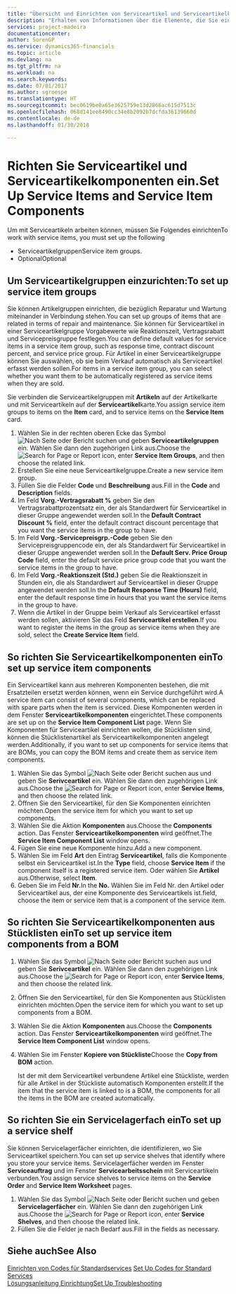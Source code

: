 ```yaml
---
title: "Übersicht und Einrichten von Serviceartikel und Serviceartikelkomponenten  | Microsoft Docs"
description: "Erhalten von Informationen über die Elemente, die Sie einrichten müssen, bevor Sie Serviceartikel, einschließlich Vorgabewerte wie Reaktionszeit, Vertragsrabatt, und Servicepreisgruppen verwenden können."
services: project-madeira
documentationcenter: 
author: SorenGP
ms.service: dynamics365-financials
ms.topic: article
ms.devlang: na
ms.tgt_pltfrm: na
ms.workload: na
ms.search.keywords: 
ms.date: 07/01/2017
ms.author: sgroespe
ms.translationtype: HT
ms.sourcegitcommit: bec0619be0a65e3625759e13d2866ac615d7513c
ms.openlocfilehash: 068d141ee8490cc34e8b2092b7dcfda36139660d
ms.contentlocale: de-de
ms.lasthandoff: 01/30/2018

---
```

# <a name="set-up-service-items-and-service-item-components"></a><span data-ttu-id="704ce-103">Richten Sie Serviceartikel und Serviceartikelkomponenten ein.</span><span class="sxs-lookup"><span data-stu-id="704ce-103">Set Up Service Items and Service Item Components</span></span>
<span data-ttu-id="704ce-104">Um mit Serviceartikeln arbeiten können, müssen Sie Folgendes einrichten</span><span class="sxs-lookup"><span data-stu-id="704ce-104">To work with service items, you must set up the following</span></span>

* <span data-ttu-id="704ce-105">Serviceartikelgruppen</span><span class="sxs-lookup"><span data-stu-id="704ce-105">Service item groups.</span></span> 
* <span data-ttu-id="704ce-106">Optional</span><span class="sxs-lookup"><span data-stu-id="704ce-106">Optional</span></span>

## <a name="to-set-up-service-item-groups"></a><span data-ttu-id="704ce-107">Um Serviceartikelgruppen einzurichten:</span><span class="sxs-lookup"><span data-stu-id="704ce-107">To set up service item groups</span></span>
<span data-ttu-id="704ce-108">Sie können Artikelgruppen einrichten, die bezüglich Reparatur und Wartung miteinander in Verbindung stehen.</span><span class="sxs-lookup"><span data-stu-id="704ce-108">You can set up groups of items that are related in terms of repair and maintenance.</span></span> <span data-ttu-id="704ce-109">Sie können für Serviceartikel in einer Serviceartikelgruppe Vorgabewerte wie Reaktionszeit, Vertragsrabatt und Servicepreisgruppe festlegen.</span><span class="sxs-lookup"><span data-stu-id="704ce-109">You can define default values for service items in a service item group, such as response time, contract discount percent, and service price group.</span></span> <span data-ttu-id="704ce-110">Für Artikel in einer Serviceartikelgruppe können Sie auswählen, ob sie beim Verkauf automatisch als Serviceartikel erfasst werden sollen.</span><span class="sxs-lookup"><span data-stu-id="704ce-110">For items in a service item group, you can select whether you want them to be automatically registered as service items when they are sold.</span></span>  
  
<span data-ttu-id="704ce-111">Sie verbinden die Serviceartikelgruppen mit **Artikeln** auf der Artikelkarte und mit Serviceartikeln auf der **Serviceartikel**karte.</span><span class="sxs-lookup"><span data-stu-id="704ce-111">You assign service item groups to items on the **Item** card, and to service items on the **Service Item** card.</span></span>  
  
1. <span data-ttu-id="704ce-112">Wählen Sie in der rechten oberen Ecke das Symbol ![Nach Seite oder Bericht suchen](media/ui-search/search_small.png "Nach Seite oder Bericht suchen") und geben **Serviceartikelgruppen** ein. Wählen Sie dann den zugehörigen Link aus.</span><span class="sxs-lookup"><span data-stu-id="704ce-112">Choose the ![Search for Page or Report](media/ui-search/search_small.png "Search for Page or Report icon") icon, enter **Service Item Groups**, and then choose the related link.</span></span>  
2. <span data-ttu-id="704ce-113">Erstellen Sie eine neue Serviceartikelgruppe.</span><span class="sxs-lookup"><span data-stu-id="704ce-113">Create a new service item group.</span></span>  
3. <span data-ttu-id="704ce-114">Füllen Sie die Felder **Code** und **Beschreibung** aus.</span><span class="sxs-lookup"><span data-stu-id="704ce-114">Fill in the **Code** and **Description** fields.</span></span>  
4. <span data-ttu-id="704ce-115">Im Feld **Vorg.-Vertragsrabatt %** geben Sie den Vertragsrabattprozentsatz ein, der als Standardwert für Serviceartikel in dieser Gruppe angewendet werden soll.</span><span class="sxs-lookup"><span data-stu-id="704ce-115">In the **Default Contract Discount %** field, enter the default contract discount percentage that you want the service items in the group to have.</span></span>  
5. <span data-ttu-id="704ce-116">Im Feld **Vorg.-Servicepreisgrp.-Code** geben Sie den Servicepreisgruppencode ein, der als Standardwert für Serviceartikel in dieser Gruppe angewendet werden soll.</span><span class="sxs-lookup"><span data-stu-id="704ce-116">In the **Default Serv. Price Group Code** field, enter the default service price group code that you want the service items in the group to have.</span></span>  
6. <span data-ttu-id="704ce-117">Im Feld **Vorg.-Reaktionszeit (Std.)** geben Sie die Reaktionszeit in Stunden ein, die als Standardwert auf Serviceartikel in dieser Gruppe angewendet werden soll.</span><span class="sxs-lookup"><span data-stu-id="704ce-117">In the **Default Response Time (Hours)** field, enter the default response time in hours that you want the service items in the group to have.</span></span>  
7. <span data-ttu-id="704ce-118">Wenn die Artikel in der Gruppe beim Verkauf als Serviceartikel erfasst werden sollen, aktivieren Sie das Feld **Serviceartikel erstellen**.</span><span class="sxs-lookup"><span data-stu-id="704ce-118">If you want to register the items in the group as service items when they are sold, select the **Create Service Item** field.</span></span>  

## <a name="to-set-up-service-item-components"></a><span data-ttu-id="704ce-119">So richten Sie Serviceartikelkomponenten ein</span><span class="sxs-lookup"><span data-stu-id="704ce-119">To set up service item components</span></span>
<span data-ttu-id="704ce-120">Ein Serviceartikel kann aus mehreren Komponenten bestehen, die mit Ersatzteilen ersetzt werden können, wenn ein Service durchgeführt wird.</span><span class="sxs-lookup"><span data-stu-id="704ce-120">A service item can consist of several components, which can be replaced with spare parts when the item is serviced.</span></span> <span data-ttu-id="704ce-121">Diese Komponenten werden in dem Fenster **Serviceartikelkomponenten** eingerichtet.</span><span class="sxs-lookup"><span data-stu-id="704ce-121">These components are set up on the **Service Item Component List** page.</span></span> <span data-ttu-id="704ce-122">Wenn Sie Komponenten für Serviceartikel einrichten wollen, die Stücklisten sind, können die Stücklistenartikel als Serviceartikelkomponenten angelegt werden.</span><span class="sxs-lookup"><span data-stu-id="704ce-122">Additionally, if you want to set up components for service items that are BOMs, you can copy the BOM items and create them as service item components.</span></span> 
  
1. <span data-ttu-id="704ce-123">Wählen Sie das Symbol ![Nach Seite oder Bericht suchen](media/ui-search/search_small.png "Nach Seite oder Bericht suchen") aus und geben Sie **Serivceartikel** ein. Wählen Sie dann den zugehörigen Link aus.</span><span class="sxs-lookup"><span data-stu-id="704ce-123">Choose the ![Search for Page or Report](media/ui-search/search_small.png "Search for Page or Report icon") icon, enter **Service Items**, and then choose the related link.</span></span> 
2. <span data-ttu-id="704ce-124">Öffnen Sie den Serviceartikel, für den Sie Komponenten einrichten möchten.</span><span class="sxs-lookup"><span data-stu-id="704ce-124">Open the service item for which you want to set up components.</span></span>  
3. <span data-ttu-id="704ce-125">Wählen Sie die Aktion **Komponenten** aus.</span><span class="sxs-lookup"><span data-stu-id="704ce-125">Choose the **Components** action.</span></span> <span data-ttu-id="704ce-126">Das Fenster **Serviceartikelkomponenten** wird geöffnet.</span><span class="sxs-lookup"><span data-stu-id="704ce-126">The **Service Item Component List** window opens.</span></span>  
4. <span data-ttu-id="704ce-127">Fügen Sie eine neue Komponente hinzu.</span><span class="sxs-lookup"><span data-stu-id="704ce-127">Add a new component.</span></span>  
5. <span data-ttu-id="704ce-128">Wählen Sie im Feld **Art** den Eintrag **Serviceartikel**, falls die Komponente selbst ein Serviceartikel ist.</span><span class="sxs-lookup"><span data-stu-id="704ce-128">In the **Type** field, choose **Service Item** if the component itself is a registered service item.</span></span> <span data-ttu-id="704ce-129">Oder wählen Sie **Artikel** aus.</span><span class="sxs-lookup"><span data-stu-id="704ce-129">Otherwise, select **Item**.</span></span>  
6. <span data-ttu-id="704ce-130">Geben Sie im Feld **Nr.**</span><span class="sxs-lookup"><span data-stu-id="704ce-130">In the **No.**</span></span> <span data-ttu-id="704ce-131">Wählen Sie im Feld Nr. den Artikel oder Serviceartikel aus, der eine Komponente des Serviceartikels ist.</span><span class="sxs-lookup"><span data-stu-id="704ce-131">field, choose the item or service item that is a component of the service item.</span></span>  

## <a name="to-set-up-service-item-components-from-a-bom"></a><span data-ttu-id="704ce-132">So richten Sie Serviceartikelkomponenten aus Stücklisten ein</span><span class="sxs-lookup"><span data-stu-id="704ce-132">To set up service item components from a BOM</span></span>
1.  <span data-ttu-id="704ce-133">Wählen Sie das Symbol ![Nach Seite oder Bericht suchen](media/ui-search/search_small.png "Nach Seite oder Bericht suchen") aus und geben Sie **Serivceartikel** ein. Wählen Sie dann den zugehörigen Link aus.</span><span class="sxs-lookup"><span data-stu-id="704ce-133">Choose the ![Search for Page or Report](media/ui-search/search_small.png "Search for Page or Report icon") icon, enter **Service Items**, and then choose the related link.</span></span>  
2. <span data-ttu-id="704ce-134">Öffnen Sie den Serviceartikel, für den Sie Komponenten aus Stücklisten einrichten möchten.</span><span class="sxs-lookup"><span data-stu-id="704ce-134">Open the service item for which you want to set up components from a BOM.</span></span>  
3. <span data-ttu-id="704ce-135">Wählen Sie die Aktion **Komponenten** aus.</span><span class="sxs-lookup"><span data-stu-id="704ce-135">Choose the **Components** action.</span></span> <span data-ttu-id="704ce-136">Das Fenster **Serviceartikelkomponenten** wird geöffnet.</span><span class="sxs-lookup"><span data-stu-id="704ce-136">The **Service Item Component List** window opens.</span></span>  
4. <span data-ttu-id="704ce-137">Wählen Sie im Fenster **Kopiere von Stückliste**</span><span class="sxs-lookup"><span data-stu-id="704ce-137">Choose the **Copy from BOM** action.</span></span>  
  
    <span data-ttu-id="704ce-138">Ist der mit dem Serviceartikel verbundene Artikel eine Stückliste, werden für alle Artikel in der Stückliste automatisch Komponenten erstellt.</span><span class="sxs-lookup"><span data-stu-id="704ce-138">If the item that the service item is linked to is a BOM, the components for all the items in the BOM are created automatically.</span></span>  

## <a name="to-set-up-a-service-shelf"></a><span data-ttu-id="704ce-139">So richten Sie ein Servicelagerfach ein</span><span class="sxs-lookup"><span data-stu-id="704ce-139">To set up a service shelf</span></span>
<span data-ttu-id="704ce-140">Sie können Servicelagerfächer einrichten, die identifizieren, wo Sie Serviceartikel speichern.</span><span class="sxs-lookup"><span data-stu-id="704ce-140">You can set up service shelves that identify where you store your service items.</span></span> <span data-ttu-id="704ce-141">Servicelagerfächer werden im Fenster **Serviceauftrag** und im Fenster **Servicearbeitsschein** mit Serviceartikeln verbunden.</span><span class="sxs-lookup"><span data-stu-id="704ce-141">You assign service shelves to service items on the **Service Order** and **Service Item Worksheet** pages.</span></span>  
  
1. <span data-ttu-id="704ce-142">Wählen Sie das Symbol ![Nach Seite oder Bericht suchen](media/ui-search/search_small.png "Nach Seite oder Bericht suchen") und geben **Servicelagerfächer** ein. Wählen Sie dann den zugehörigen Link aus.</span><span class="sxs-lookup"><span data-stu-id="704ce-142">Choose the ![Search for Page or Report](media/ui-search/search_small.png "Search for Page or Report icon") icon, enter **Service Shelves**, and then choose the related link.</span></span>
2. <span data-ttu-id="704ce-143">Füllen Sie die Felder je nach Bedarf aus.</span><span class="sxs-lookup"><span data-stu-id="704ce-143">Fill in the fields as necessary.</span></span>

## <a name="see-also"></a><span data-ttu-id="704ce-144">Siehe auch</span><span class="sxs-lookup"><span data-stu-id="704ce-144">See Also</span></span>
<span data-ttu-id="704ce-145">[Einrichten von Codes für Standardservices](service-how-setup-service-coding.md) </span><span class="sxs-lookup"><span data-stu-id="704ce-145">[Set Up Codes for Standard Services](service-how-setup-service-coding.md) </span></span>  
[<span data-ttu-id="704ce-146">Lösungsanleitung Einrichtung</span><span class="sxs-lookup"><span data-stu-id="704ce-146">Set Up Troubleshooting</span></span>](service-how-setup-troubleshooting.md)
